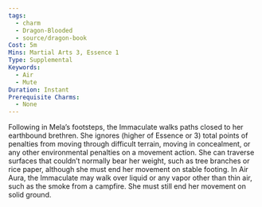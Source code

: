 ```yaml
---
tags:
  - charm
  - Dragon-Blooded
  - source/dragon-book
Cost: 5m
Mins: Martial Arts 3, Essence 1
Type: Supplemental
Keywords:
  - Air
  - Mute
Duration: Instant
Prerequisite Charms:
  - None
---
```

Following in Mela’s footsteps, the Immaculate walks paths closed to her earthbound brethren. She ignores (higher of Essence or 3) total points of penalties from moving through difficult terrain, moving in concealment, or any other environmental penalties on a movement action. She can traverse surfaces that couldn’t normally bear her weight, such as tree branches or rice paper, although she must end her movement on stable footing. In Air Aura, the Immaculate may walk over liquid or any vapor other than thin air, such as the smoke from a campfire. She must still end her movement on solid ground.